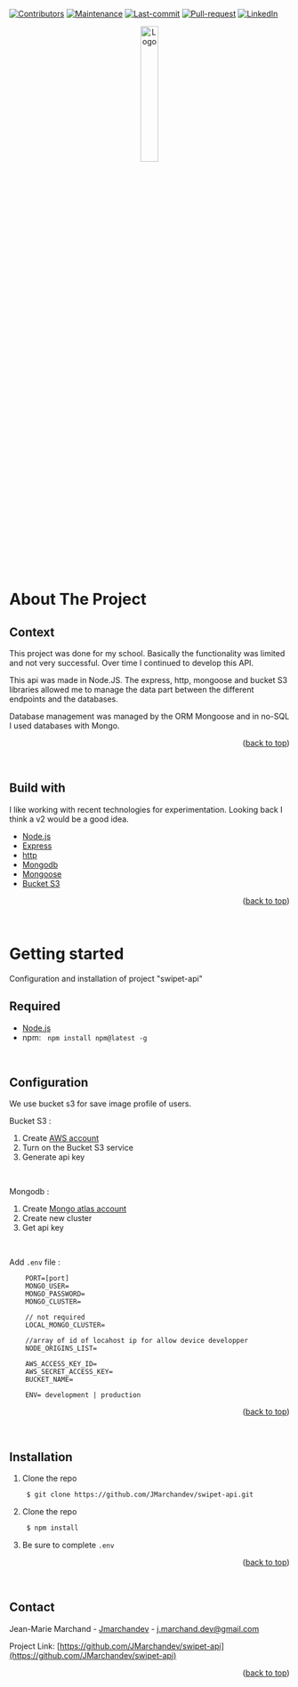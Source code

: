 <div id="top"></div>


<!-- Badges -->
[![Contributors][contributors-shield]][contributors-url]
[![Maintenance][maintenance-shield]][maintenance-url]
[![Last-commit][last-commit-shield]][last-commit-url]
[![Pull-request][pull-request-shield]][pull-request-url]
[![LinkedIn][linkedin-shield]][linkedin-url]
<!-- Badges -->

<!-- Header -->
<div align="center">
  <a href="#">
    <img src="https://lh3.googleusercontent.com/XbqToK5NxrCrd8C_w3c-Yx_i-rdFv4cIknw7o567d6m5HZhxrLLfJWu-Gpqo8QRql6-yT2bfc4Y7HLKABj8D=w2940-h6360-rw" alt="Logo" width="25%" height="auto">
  </a>
</div>
<!-- Header -->

# About The Project
## Context
This project was done for my school. Basically the functionality was limited and not very successful. Over time I continued to develop this API.

This api was made in Node.JS. The express, http, mongoose and bucket S3 libraries allowed me to manage the data part between the different endpoints and the databases.

Database management was managed by the ORM Mongoose and in no-SQL I used databases with Mongo.

<p align="right">(<a href="#top">back to top</a>)</p>
&nbsp;

## Build with

I like working with recent technologies for experimentation. Looking back I think a v2 would be a good idea.

* [Node.js](https://nodejs.org/en/)
* [Express](https://expressjs.com/fr/)
* [http](https://nodejs.org/api/http.html)
* [Mongodb](https://www.mongodb.com/)
* [Mongoose](https://mongoosejs.com/)
* [Bucket S3](https://aws.amazon.com/fr/s3/)

<p align="right">(<a href="#top">back to top</a>)</p>
&nbsp;

# Getting started

Configuration and installation of project "swipet-api"

## Required
* [Node.js](https://nodejs.org/en/)
* npm: &nbsp; `npm install npm@latest -g`

&nbsp;

## Configuration

We use bucket s3 for save image profile of users.

Bucket S3 :
1. Create [AWS account](https://portal.aws.amazon.com/billing/signup#/start/email)
2. Turn on the Bucket S3 service
3. Generate api key

&nbsp;

Mongodb :
1. Create [Mongo atlas account](https://account.mongodb.com/account/login)
2. Create new cluster
3. Get api key

&nbsp;

Add `.env` file :
```
    PORT=[port]
    MONGO_USER=
    MONGO_PASSWORD=
    MONGO_CLUSTER=

    // not required
    LOCAL_MONGO_CLUSTER= 

    //array of id of locahost ip for allow device developper 
    NODE_ORIGINS_LIST= 

    AWS_ACCESS_KEY_ID=
    AWS_SECRET_ACCESS_KEY=
    BUCKET_NAME=

    ENV= development | production
```

<p align="right">(<a href="#top">back to top</a>)</p>
&nbsp;

## Installation

1. Clone the repo
&nbsp;

   ```sh
    $ git clone https://github.com/JMarchandev/swipet-api.git
   ```
2. Clone the repo
&nbsp;

   ```sh
    $ npm install
   ```
3. Be sure to complete `.env`

<p align="right">(<a href="#top">back to top</a>)</p>
&nbsp;

## Contact

Jean-Marie Marchand - [Jmarchandev](https://www.jmarchand.dev) - j.marchand.dev@gmail.com

Project Link: [https://github.com/JMarchandev/swipet-api](https://github.com/JMarchandev/swipet-api)

<p align="right">(<a href="#top">back to top</a>)</p>



<!-- Imports Badges -->
[contributors-shield]: https://img.shields.io/github/contributors/JMarchandev/swipet-api?style=for-the-badge
[contributors-url]: https://github.com/JMarchandev/swipet-api/graphs/contributors

[maintenance-shield]: https://img.shields.io/badge/Maintenaned-no-red?style=for-the-badge
[maintenance-url]: https://github.com/JMarchandev/swipet-api/graphs/contributors

[last-commit-shield]: https://img.shields.io/github/last-commit/JMarchandev/swipet-api?style=for-the-badge
[last-commit-url]: https://github.com/JMarchandev/swipet-api/pulls?q=is%3Apr+is%3Aclosed

[pull-request-shield]: https://img.shields.io/github/issues-pr-closed/JMarchandev/swipet-api?style=for-the-badge
[pull-request-url]: https://github.com/JMarchandev/swipet-api/pulls?q=is%3Apr+is%3Aclosed

[linkedin-shield]: https://img.shields.io/badge/-LinkedIn-black.svg?style=for-the-badge&logo=linkedin&colorB=555
[linkedin-url]: https://www.linkedin.com/in/jean-marie-marchand-162931180/
<!-- Imports Badges -->

<!-- Example Badge -->
[x-shield]: https://img.shields.io/badge/Maintained%3F-no-red.svg
[x-url]: https://github.com/JMarchandev/swipet-api/...
<!-- Example Badge -->


<!--
<div>
  <img src="https://user-images.githubusercontent.com/47782394/175827271-96a75153-2968-4d3b-a4bb-8aec0677919c.PNG" alt="Logo" height="600">
  <img src="https://user-images.githubusercontent.com/47782394/175827268-df77f2a5-4285-4ecc-bef8-df979e9307df.PNG" alt="Logo" height="600">
  <img src="https://user-images.githubusercontent.com/47782394/175827274-4c29f78b-67c3-42a9-bebb-f0ee9a8aef72.PNG" alt="Logo" height="600">
</div>
-->
